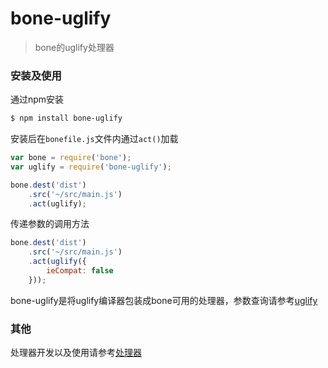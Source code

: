 # bone-uglify
> bone的uglify处理器

### 安装及使用

通过npm安装

```sh
$ npm install bone-uglify 
```

安装后在`bonefile.js`文件内通过`act()`加载

```js
var bone = require('bone');
var uglify = require('bone-uglify');

bone.dest('dist')
	.src('~/src/main.js')
	.act(uglify);
```

传递参数的调用方法

```js
bone.dest('dist')
	.src('~/src/main.js')
	.act(uglify({
		ieCompat: false
	}));
```

bone-uglify是将uglify编译器包装成bone可用的处理器，参数查询请参考[uglify](https://github.com/uglify/uglify.js)

### 其他

处理器开发以及使用请参考[处理器](https://github.com/wyicwx/bone/blob/master/docs/plugin.md)